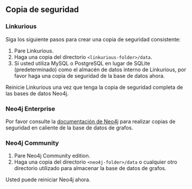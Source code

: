 ## Copia de seguridad

### Linkurious

Siga los siguiente pasos para crear una copia de seguridad consistente:

1. Pare Linkurious.
2. Haga una copia del directorio `<linkurious-folder>/data`.
3. Si usted utiliza MySQL o PostgreSQL en lugar de SQLite (predeterminado) como el almacén de datos interno de Linkurious, por favor haga una copia de seguridad de la base de datos ahora.

Reinicie Linkurious una vez que tenga la copia de seguridad completa de las bases de datos Neo4j.

### Neo4j Enterprise

Por favor consulte la [documentación de Neo4j](http://neo4j.com/docs/stable/operations-backup.html) para realizar copias de seguridad en caliente de la base de datos de grafos.

### Neo4j Community

1. Pare Neo4j Community edition.
2. Haga una copia del directorio `<neo4j-folder>/data` o cualquier otro directorio utilizado para almacenar la base de datos de grafos.

Usted puede reiniciar Neo4j ahora.
